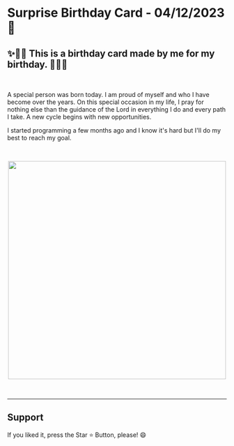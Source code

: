 <h1> Surprise Birthday Card - 04/12/2023 🧧 </h1>

<h2> ✨🎁🎂 This is a birthday card made by me for my birthday. 🎈🎉🎊 </h2>

<br> 

<p> A special person was born today. I am proud of myself and who I have become over the years. On this special occasion in my life, I pray for nothing else than the guidance of the Lord in everything I do and every path I take. A new cycle begins with new opportunities. </p>

<p> I started programming a few months ago and I know it's hard but I'll do my best to reach my goal. </P>
  

<br> 
 <p align="center">  <img hight="500px" width="500px" src="https://i.pinimg.com/736x/00/67/97/006797173a12d46c9722d2e64dd12010.jpg"> </p>


<br>
<hr>
<h2> Support </h2>
<p> If you liked it, press the Star ⭐ Button, please! 😄 </p>
